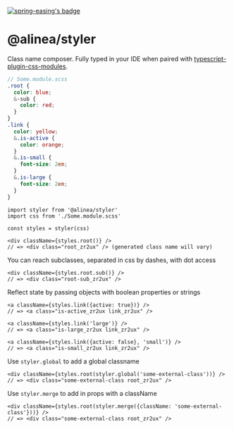 [![spring-easing's badge](https://deno.bundlejs.com/?q=@alinea/styler&badge=detailed&badge-style=for-the-badge)](https://bundlejs.com/?q=@alinea/styler)

# @alinea/styler

Class name composer. Fully typed in your IDE when paired with
[typescript-plugin-css-modules](https://github.com/mrmckeb/typescript-plugin-css-modules).

```scss
// Some.module.scss
.root {
  color: blue;
  &-sub {
    color: red;
  }
}
.link {
  color: yellow;
  &.is-active {
    color: orange;
  }
  &.is-small {
    font-size: 2em;
  }
  &.is-large {
    font-size: 2em;
  }
}
```

```tsx
import styler from '@alinea/styler'
import css from './Some.module.scss'

const styles = styler(css)

<div className={styles.root()} />
// => <div class="root_zr2ux" /> (generated class name will vary)
```

You can reach subclasses, separated in css by dashes, with dot access

```tsx
<div className={styles.root.sub()} />
// => <div class="root-sub_zr2ux" />
```

Reflect state by passing objects with boolean properties or strings

```tsx
<a className={styles.link({active: true})} />
// => <a class="is-active_zr2ux link_zr2ux" />

<a className={styles.link('large')} />
// => <a class="is-large_zr2ux link_zr2ux" />

<a className={styles.link({active: false}, 'small')} />
// => <a class="is-small_zr2ux link_zr2ux" />
```

Use `styler.global` to add a global classname

```tsx
<div className={styles.root(styler.global('some-external-class'))} />
// => <div class="some-external-class root_zr2ux" />
```

Use `styler.merge` to add in props with a className

```tsx
<div className={styles.root(styler.merge({className: 'some-external-class'}))} />
// => <div class="some-external-class root_zr2ux" />
```
